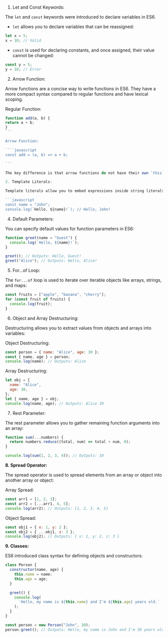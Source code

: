 1. Let and Const Keywords:

The `let` and `const` keywords were introduced to declare variables in ES6.

- `let` allows you to declare variables that can be reassigned:


```javascript
let x = 5;
x = 10; // Valid
```

- `const` is used for declaring constants, and once assigned, their value cannot be changed:
```javascript
const y = 5;
y = 10; // Error
```
2. Arrow Function:

Arrow functions are a concise way to write functions in ES6. They have a more compact syntax compared to regular functions and have lexical scoping.

Regular Function:
````javascript
function add(a, b) {
return a + b;
}
```

Arrow Function:

````javascript
const add = (a, b) => a + b;

```

The key difference is that arrow functions do not have their own `this` context; they inherit it from the enclosing scope.

3. Template Literals:

Template literals allow you to embed expressions inside string literals using `${}` syntax:

```javascript
const name = "John";
console.log(`Hello, ${name}!`); // Hello, John!
````

4. Default Parameters:

You can specify default values for function parameters in ES6:

```javascript
function greet(name = "Guest") {
  console.log(`Hello, ${name}!`);
}

greet(); // Outputs: Hello, Guest!
greet("Alice"); // Outputs: Hello, Alice!
```

5. For...of Loop:

The `for...of` loop is used to iterate over iterable objects like arrays, strings, and maps:

```javascript
const fruits = ["apple", "banana", "cherry"];
for (const fruit of fruits) {
  console.log(fruit);
}
```

6. Object and Array Destructuring:

Destructuring allows you to extract values from objects and arrays into variables:

Object Destructuring:

```javascript
const person = { name: "Alice", age: 30 };
const { name, age } = person;
console.log(name); // Outputs: Alice
```

Array Destructuring:

```javascript
let obj = {
  name: "Alice",
  age: 30,
};
let { name, age } = obj;
console.log(name, age); // Outputs: Alice 30
```

7. Rest Parameter:

The rest parameter allows you to gather remaining function arguments into an array:

```javascript
function sum(...numbers) {
  return numbers.reduce((total, num) => total + num, 0);
}

console.log(sum(1, 2, 3, 4)); // Outputs: 10
```

**8. Spread Operator:**

The spread operator is used to spread elements from an array or object into another array or object:

Array Spread:

```javascript
const arr1 = [1, 2, 3];
const arr2 = [...arr1, 4, 5];
console.log(arr2); // Outputs: [1, 2, 3, 4, 5]
```

Object Spread:

```javascript
const obj1 = { x: 1, y: 2 };
const obj2 = { ...obj1, z: 3 };
console.log(obj2); // Outputs: { x: 1, y: 2, z: 3 }
```

**9. Classes:**

ES6 introduced class syntax for defining objects and constructors:

```javascript
class Person {
  constructor(name, age) {
    this.name = name;
    this.age = age;
  }

  greet() {
    console.log(
      `Hello, my name is ${this.name} and I'm ${this.age} years old.`
    );
  }
}

const person = new Person("John", 30);
person.greet(); // Outputs: Hello, my name is John and I'm 30 years old.
```

